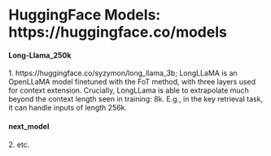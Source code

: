 <h1>HuggingFace Models: https://huggingface.co/models </h1>

<h4>Long-Llama_250k</h4>
1. https://huggingface.co/syzymon/long_llama_3b; LongLLaMA is an OpenLLaMA model finetuned with the FoT method, with three layers used for context extension. Crucially, LongLLama is able to extrapolate much beyond the context length seen in training: 8k. E.g., in the key retrieval task, it can handle inputs of length 256k.
<h4>next_model</h4>
2. etc. 